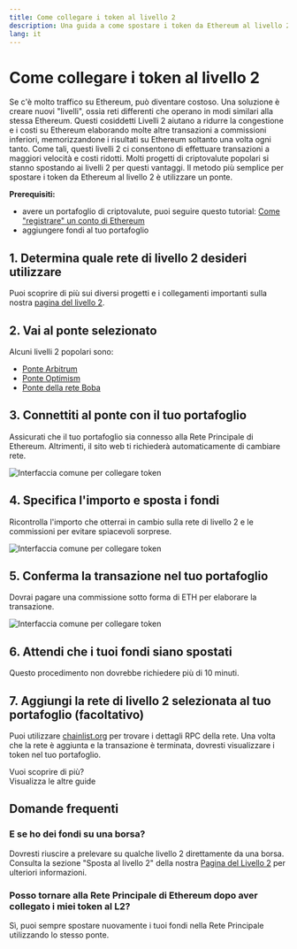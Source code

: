 ```yaml
---
title: Come collegare i token al livello 2
description: Una guida a come spostare i token da Ethereum al livello 2 utilizzando un ponte.
lang: it
---
```


# Come collegare i token al livello 2

Se c'è molto traffico su Ethereum, può diventare costoso. Una soluzione è creare nuovi "livelli", ossia reti differenti che operano in modi similari alla stessa Ethereum. Questi cosiddetti Livelli 2 aiutano a ridurre la congestione e i costi su Ethereum elaborando molte altre transazioni a commissioni inferiori, memorizzandone i risultati su Ethereum soltanto una volta ogni tanto. Come tali, questi livelli 2 ci consentono di effettuare transazioni a maggiori velocità e costi ridotti. Molti progetti di criptovalute popolari si stanno spostando ai livelli 2 per questi vantaggi. Il metodo più semplice per spostare i token da Ethereum al livello 2 è utilizzare un ponte.

**Prerequisiti:**

- avere un portafoglio di criptovalute, puoi seguire questo tutorial: [Come "registrare" un conto di Ethereum](/guides/how-to-register-an-ethereum-account/)
- aggiungere fondi al tuo portafoglio

## 1. Determina quale rete di livello 2 desideri utilizzare

Puoi scoprire di più sui diversi progetti e i collegamenti importanti sulla nostra [pagina del livello 2](/layer-2/).

## 2. Vai al ponte selezionato

Alcuni livelli 2 popolari sono:

- [Ponte Arbitrum](https://bridge.arbitrum.io/?l2ChainId=42161)
- [Ponte Optimism](https://app.optimism.io/bridge/deposit)
- [Ponte della rete Boba](https://gateway.boba.network/)

## 3. Connettiti al ponte con il tuo portafoglio

Assicurati che il tuo portafoglio sia connesso alla Rete Principale di Ethereum. Altrimenti, il sito web ti richiederà automaticamente di cambiare rete.

![Interfaccia comune per collegare token](./bridge1.png)

## 4. Specifica l'importo e sposta i fondi

Ricontrolla l'importo che otterrai in cambio sulla rete di livello 2 e le commissioni per evitare spiacevoli sorprese.

![Interfaccia comune per collegare token](./bridge2.png)

## 5. Conferma la transazione nel tuo portafoglio

Dovrai pagare una commissione sotto forma di ETH per elaborare la transazione.

![Interfaccia comune per collegare token](./bridge3.png)

## 6. Attendi che i tuoi fondi siano spostati

Questo procedimento non dovrebbe richiedere più di 10 minuti.

## 7. Aggiungi la rete di livello 2 selezionata al tuo portafoglio (facoltativo)

Puoi utilizzare [chainlist.org](http://chainlist.org) per trovare i dettagli RPC della rete. Una volta che la rete è aggiunta e la transazione è terminata, dovresti visualizzare i token nel tuo portafoglio.
<br />

<InfoBanner shouldSpaceBetween emoji=":eyes:">
  <div>Vuoi scoprire di più?</div>
  <ButtonLink to="/guides/">
    Visualizza le altre guide
  </ButtonLink>
</InfoBanner>

## Domande frequenti

### E se ho dei fondi su una borsa?

Dovresti riuscire a prelevare su qualche livello 2 direttamente da una borsa. Consulta la sezione "Sposta al livello 2" della nostra [Pagina del Livello 2](/layer-2/) per ulteriori informazioni.

### Posso tornare alla Rete Principale di Ethereum dopo aver collegato i miei token al L2?

Sì, puoi sempre spostare nuovamente i tuoi fondi nella Rete Principale utilizzando lo stesso ponte.

